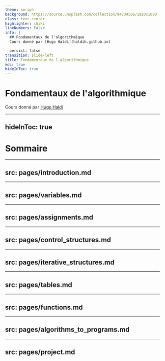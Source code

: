 ```yaml
---
theme: seriph
background: https://source.unsplash.com/collection/94734566/1920x1080
class: text-center
highlighter: shiki
lineNumbers: false
info: |
  ## Fondamentaux de l'algorithmique
  Cours donné par [Hugo Haldi](haldih.github.io)

  persist: false
transition: slide-left
title: Fondamentaux de l'algorithmique
mdc: true
hideInToc: true
---
```


# Fondamentaux de l'algorithmique

Cours donné par [Hugo Haldi](https://haldih.github.io)

---
hideInToc: true
---

# Sommaire

<Toc minDepth="1" maxDepth="1" />

---
src: pages/introduction.md
---

---
src: pages/variables.md
---

---
src: pages/assignments.md
---

---
src: pages/control_structures.md
---

---
src: pages/iterative_structures.md
---

---
src: pages/tables.md
---

---
src: pages/functions.md
---

---
src: pages/algorithms_to_programs.md
---

---
src: pages/project.md
---
